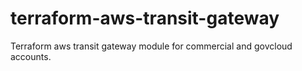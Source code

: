 # terraform-aws-transit-gateway
Terraform aws transit gateway module for commercial and govcloud accounts.
